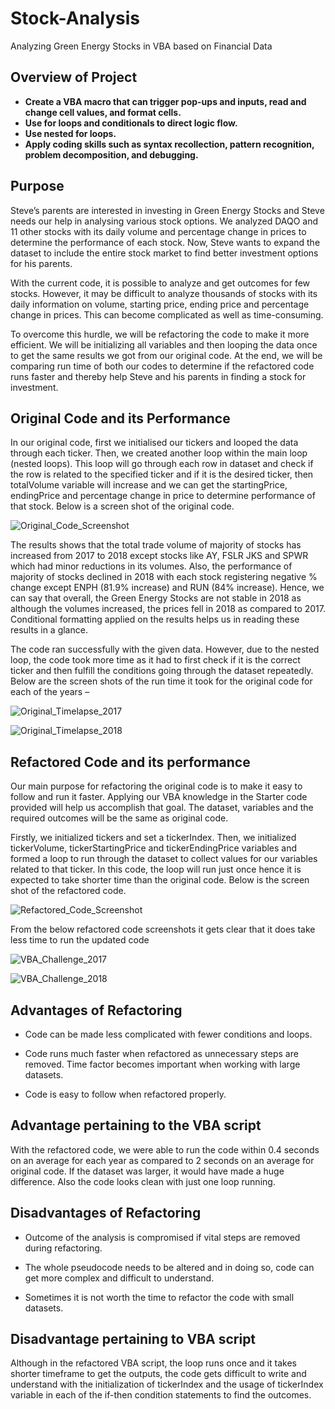 # Stock-Analysis

Analyzing Green Energy Stocks in VBA based on Financial Data

## Overview of Project

* **Create a VBA macro that can trigger pop-ups and inputs, read and change cell values, and format cells.**
* **Use for loops and conditionals to direct logic flow.**
* **Use nested for loops.**
* **Apply coding skills such as syntax recollection, pattern recognition, problem decomposition, and debugging.**

## Purpose

Steve’s parents are interested in investing in Green Energy Stocks and Steve needs our help in analysing various stock options. We analyzed DAQO and 11 other stocks with its daily volume and percentage change in prices to determine the performance of each stock. Now, Steve wants to expand the dataset to include the entire stock market to find better investment options for his parents.

With the current code, it is possible to analyze and get outcomes for few stocks. However, it may be difficult to analyze thousands of stocks with its daily information on volume, starting price, ending price and percentage change in prices. This can become complicated as well as time-consuming. 

To overcome this hurdle, we will be refactoring the code to make it more efficient. We will be initializing all variables and then looping the data once to get the same results we got from our original code. At the end, we will be comparing run time of both our codes to determine if the refactored code runs faster and thereby help Steve and his parents in finding a stock for investment.

## Original Code and its Performance

In our original code, first we initialised our tickers and looped the data through each ticker. Then, we created another loop within the main loop (nested loops). This loop will go through each row in dataset and check if the row is related to the specified ticker and if it is the desired ticker, then totalVolume variable will increase and we can get the startingPrice, endingPrice and percentage change in price to determine performance of that stock.  Below is a screen shot of the original code.
 

![Original_Code_Screenshot](https://user-images.githubusercontent.com/108366412/178903122-9732a525-fa27-450c-9411-6ca65ec46178.png)


The results shows that the total trade volume of majority of stocks has increased from 2017 to 2018 except stocks like AY, FSLR JKS and SPWR which had minor reductions in its volumes. Also, the performance of majority of stocks declined in 2018 with each stock registering negative % change except ENPH (81.9% increase) and RUN (84% increase). Hence, we can say that overall, the Green Energy Stocks are not stable in 2018 as although the volumes increased, the prices fell in 2018 as compared to 2017. Conditional formatting applied on the results helps us in reading these results in a glance.

The code ran successfully with the given data. However, due to the nested loop, the code took more time as it had to first check if it is the correct ticker and then fulfill the conditions going through the dataset repeatedly. Below are the screen shots of the run time it took for the original code for each of the years –
 
![Original_Timelapse_2017](https://user-images.githubusercontent.com/108366412/178903184-a0fafe69-f7e3-4206-9b5c-06cfb1d99590.png)

![Original_Timelapse_2018](https://user-images.githubusercontent.com/108366412/178903206-e4d21372-d752-45ce-9fb2-bb13e2d3c61a.png)

## Refactored Code and its performance

Our main purpose for refactoring the original code is to make it easy to follow and run it faster. Applying our VBA knowledge in the Starter code provided will help us accomplish that goal. The dataset, variables and the required outcomes will be the same as original code.

Firstly, we initialized tickers and set a tickerIndex. Then, we initialized tickerVolume, tickerStartingPrice and tickerEndingPrice variables and formed a loop to run through the dataset to collect values for our variables related to that ticker. In this code, the loop will run just once hence it is expected to take shorter time than the original code. Below is the screen shot of the refactored code.


![Refactored_Code_Screenshot](https://user-images.githubusercontent.com/108366412/178903255-8266ec0f-32b8-4ec8-9087-eb05032548cd.png)


From the below refactored code screenshots it gets clear that it does take less time to run the updated code
 
![VBA_Challenge_2017](https://user-images.githubusercontent.com/108366412/178903276-ce4b6570-344f-494a-9486-285a3189ee7c.png)

![VBA_Challenge_2018](https://user-images.githubusercontent.com/108366412/178903282-ebeb9735-4e75-4a2e-8d7b-29b92d895060.png)


## Advantages of Refactoring

  * Code can be made less complicated with fewer conditions and loops.

  * Code runs much faster when refactored as unnecessary steps are removed. Time factor becomes important when working with large datasets. 
  
  * Code is easy to follow when refactored properly. 

## Advantage pertaining to the VBA script

With the refactored code, we were able to run the code within 0.4 seconds on an average for each year as compared to 2 seconds on an average for original code. If the dataset was larger, it would have made a huge difference. Also the code looks clean with just one loop running.  

## Disadvantages of Refactoring

  * Outcome of the analysis is compromised if vital steps are removed during refactoring.
  
  * The whole pseudocode needs to be altered and in doing so, code can get more complex and difficult to understand.
  
  * Sometimes it is not worth the time to refactor the code with small datasets.

## Disadvantage pertaining to VBA script

Although in the refactored VBA script, the loop runs once and it takes shorter timeframe to get the outputs, the code gets difficult to write and understand with the initialization of tickerIndex and the usage of tickerIndex variable in each of the if-then condition statements to find the outcomes.
